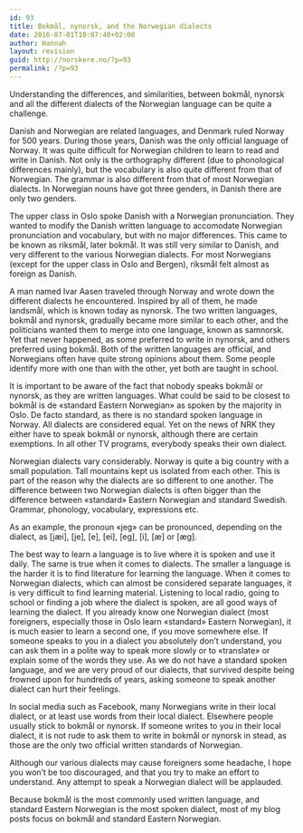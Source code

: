 ```yaml
---
id: 93
title: Bokmål, nynorsk, and the Norwegian dialects
date: 2016-07-01T10:07:40+02:00
author: Hannah
layout: revision
guid: http://norskere.no/?p=93
permalink: /?p=93
---
```

Understanding the differences, and similarities, between bokmål, nynorsk and all the different dialects of the Norwegian language can be quite a challenge.

Danish and Norwegian are related languages, and Denmark ruled Norway for 500 years. During those years, Danish was the only official language of Norway. It was quite difficult for Norwegian children to learn to read and write in Danish. Not only is the orthography different (due to phonological differences mainly), but the vocabulary is also quite different from that of Norwegian. The grammar is also different from that of most Norwegian dialects. In Norwegian nouns have got three genders, in Danish there are only two genders.

The upper class in Oslo spoke Danish with a Norwegian pronunciation. They wanted to modify the Danish written language to accomodate Norwegian pronunciation and vocabulary, but with no major differences. This came to be known as riksmål, later bokmål. It was still very similar to Danish, and very different to the various Norwegian dialects. For most Norwegians (except for the upper class in Oslo and Bergen), riksmål felt almost as foreign as Danish.

A man named Ivar Aasen traveled through Norway and wrote down the different dialects he encountered. Inspired by all of them, he made landsmål, which is known today as nynorsk. The two written languages, bokmål and nynorsk, gradually became more similar to each other, and the politicians wanted them to merge into one language, known as samnorsk. Yet that never happened, as some preferred to write in nynorsk, and others preferred using bokmål. Both of the written languages are official, and Norwegians often have quite strong opinions about them. Some people identify more with one than with the other, yet both are taught in school.

It is important to be aware of the fact that nobody speaks bokmål or nynorsk, as they are written languages. What could be said to be closest to bokmål is de &laquo;standard Eastern Norwegian&raquo; as spoken by the majority in Oslo. De facto standard, as there is no standard spoken language in Norway. All dialects are considered equal. Yet on the news of NRK they either have to speak bokmål or nynorsk, although there are certain exemptions. In all other TV programs, everybody speaks their own dialect.

Norwegian dialects vary considerably. Norway is quite a big country with a small population. Tall mountains kept us isolated from each other. This is part of the reason why the dialects are so different to one another. The difference between two Norwegian dialects is often bigger than the difference between &laquo;standard&raquo; Eastern Norwegian and standard Swedish. Grammar, phonology, vocabulary, expressions etc.

As an example, the pronoun &laquo;jeg&raquo; can be pronounced, depending on the dialect, as [jæi], [je], [e], [ei], [eg], [i], [æ] or [æg].

The best way to learn a language is to live where it is spoken and use it daily. The same is true when it comes to dialects. The smaller a language is the harder it is to find literature for learning the language. When it comes to Norwegian dialects, which can almost be considered separate languages, it is very difficult to find learning material. Listening to local radio, going to school or finding a job where the dialect is spoken, are all good ways of learning the dialect. If you already know one Norwegian dialect (most foreigners, especially those in Oslo learn &laquo;standard&raquo; Eastern Norwegian), it is much easier to learn a second one, if you move somewhere else. If someone speaks to you in a dialect you absolutely don&#8217;t understand, you can ask them in a polite way to speak more slowly or to &laquo;translate&raquo; or explain some of the words they use. As we do not have a standard spoken language, and we are very proud of our dialects, that survived despite being frowned upon for hundreds of years, asking someone to speak another dialect can hurt their feelings.

In social media such as Facebook, many Norwegians write in their local dialect, or at least use words from their local dialect. Elsewhere people usually stick to bokmål or nynorsk. If someone writes to you in their local dialect, it is not rude to ask them to write in bokmål or nynorsk in stead, as those are the only two official written standards of Norwegian.

Although our various dialects may cause foreigners some headache, I hope you won&#8217;t be too discouraged, and that you try to make an effort to understand. Any attempt to speak a Norwegian dialect will be applauded.

Because bokmål is the most commonly used written language, and standard Eastern Norwegian is the most spoken dialect, most of my blog posts focus on bokmål and standard Eastern Norwegian.